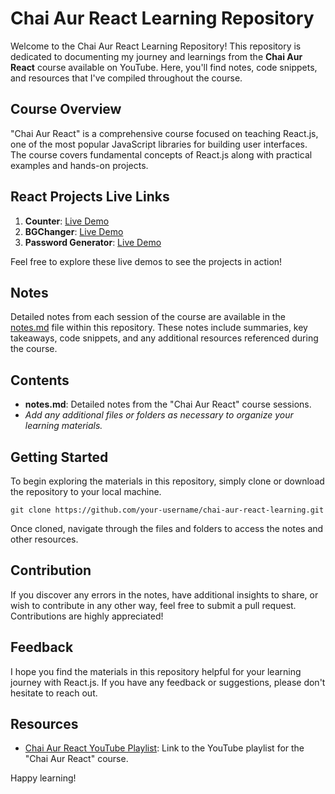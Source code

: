 # Chai Aur React Learning Repository

Welcome to the Chai Aur React Learning Repository! This repository is dedicated to documenting my journey and learnings from the **Chai Aur React** course available on YouTube. Here, you'll find notes, code snippets, and resources that I've compiled throughout the course.

## Course Overview
"Chai Aur React" is a comprehensive course focused on teaching React.js, one of the most popular JavaScript libraries for building user interfaces. The course covers fundamental concepts of React.js along with practical examples and hands-on projects.

## React Projects Live Links
1. **Counter**: [Live Demo](https://counter-vite-react.netlify.app/)
2. **BGChanger**: [Live Demo](https://bgchanger-vite-react.netlify.app/)
3. **Password Generator**: [Live Demo](https://password-generator-vite-react.netlify.app/)

Feel free to explore these live demos to see the projects in action!

## Notes
Detailed notes from each session of the course are available in the [notes.md](notes.md) file within this repository. These notes include summaries, key takeaways, code snippets, and any additional resources referenced during the course.

## Contents
- **notes.md**: Detailed notes from the "Chai Aur React" course sessions.
- *Add any additional files or folders as necessary to organize your learning materials.*

## Getting Started
To begin exploring the materials in this repository, simply clone or download the repository to your local machine.

```
git clone https://github.com/your-username/chai-aur-react-learning.git
```

Once cloned, navigate through the files and folders to access the notes and other resources.

## Contribution
If you discover any errors in the notes, have additional insights to share, or wish to contribute in any other way, feel free to submit a pull request. Contributions are highly appreciated!

## Feedback
I hope you find the materials in this repository helpful for your learning journey with React.js. If you have any feedback or suggestions, please don't hesitate to reach out.

## Resources
- [Chai Aur React YouTube Playlist](https://youtube.com/playlist?list=PLu71SKxNbfoDqgPchmvIsL4hTnJIrtige&si=bLDbzA-jsdLp6joD): Link to the YouTube playlist for the "Chai Aur React" course.

Happy learning!
